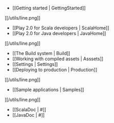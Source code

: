 - [[Getting started | GettingStarted]]

[[/utils/line.png]]

- [[Play 2.0 for Scala developers | ScalaHome]]
- [[Play 2.0 for Java developers | JavaHome]]

[[/utils/line.png]]

- [[The Build system | Build]]
- [[Working with compiled assets | Asssets]]
- [[Settings | Settings]]
- [[Deploying to production | Production]]

[[/utils/line.png]]

- [[Sample applications | Samples]]

[[/utils/line.png]]

- [[ScalaDoc | #]]
- [[JavaDoc | #]]